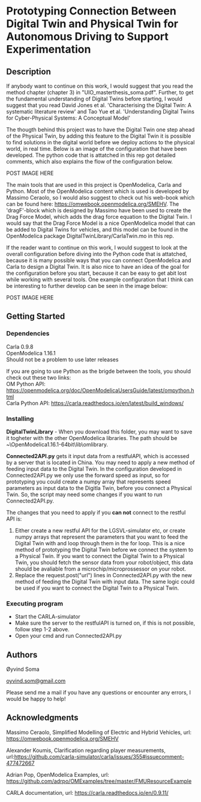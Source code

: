 # Prototyping Connection Between Digital Twin and Physical Twin for Autonomous Driving to Support Experimentation


## Description

If anybody want to continue on this work, I would suggest that you read the method chapter (chapter 3) in "UIO_masterthesis_soma.pdf". Further, to get the fundamental understanding of Digital Twins before starting, I would suggest that you read David Jones et al. 'Characterising the Digital Twin: A systematic literature review' and Tao Yue et al. 'Understanding Digital Twins for Cyber-Physical Systems: A Conceptual Model'

The thougth behind this project was to have the Digital Twin one step ahead of the Physical Twin, by adding this feature to the Digital Twin it is possible to find solutions in the digital world before we deploy actions to the physical world, in real time. Below is an image of the configuration that have been developed. The python code that is attatched in this rep got detailed comments, which also explains the flow of the configuration below.  

POST IMAGE HERE

The main tools that are used in this project is OpenModelica, Carla and Python. Most of the OpenModelica content which is used is developed by Massimo Ceraolo, so I would also suggest to check out his web-book which can be found here: https://omwebook.openmodelica.org/SMEHV. The 'dragF'-block which is designed by Massimo have been used to create the Drag Force Model, which adds the drag force equation to the Digital Twin. I would say that the Drag Force Model is a nice OpenModelica model that can be added to Digital Twins for vehicles, and this model can be found in the OpenModelica package DigitalTwinLibrary/CarlaTwin.mo in this rep. 

If the reader want to continue on this work, I would suggest to look at the overall configuration before diving into the Python code that is attatched, because it is many possible ways that you can connect OpenModelica and Carla to design a Digital Twin. It is also nice to have an idea of the goal for the configuration before you start, because it can be easy to get abit lost while working with several tools. One example configuration that I think can be interesting to further develop can be seen in the image below: 

POST IMAGE HERE




## Getting Started

### Dependencies

Carla 0.9.8  
OpenModelica 1.16.1  
Should not be a problem to use later releases

If you are going to use Python as the brigde between the tools, you should check out these two links:   
OM Python API: https://openmodelica.org/doc/OpenModelicaUsersGuide/latest/ompython.html  
Carla Python API: https://carla.readthedocs.io/en/latest/build_windows/


### Installing

<b>DigitalTwinLibrary</b> - When you download this folder, you may want to save it togheter with the other OpenModelica libraries. The path should be ~\OpenModelica1.16.1-64bit\lib\omlibrary.

<b>Connected2API.py</b> gets it input data from a restfulAPI, which is accessed by a server that is located in China. You may need to apply a new method of feeding input data to the Digital Twin. In the configuration developed in Connected2API.py we only use the forward speed as input, so for prototyping you could create a numpy array that represents speed parameters as input data to the Digitla Twin, before you connect a Physical Twin. So, the script may need some changes if you want to run Connected2API.py. 

The changes that you need to apply if you <b>can not</b> connect to the restful API is: 


1. Either create a new restful API for the LGSVL-simulator etc, or create numpy arrays that represent the parameters that you want to feed the Digital Twin with and loop through them in the for loop. This is a nice method of prototyping the Digital Twin before we connect the system to a Physical Twin. If you want to connect the Digital Twin to a Physical Twin, you should fetch the sensor data from your robot/object, this data should be avaliable from a microchip/microprossessor on your robot. 
2. Replace the request.post("url") lines in Connected2API.py with the new method of feeding the Digital Twin with input data. The same logic could be used if you want to connect the Digital Twin to a Physical Twin. 

### Executing program

* Start the CARLA-simulator
* Make sure the server to the restfulAPI is turned on, if this is not possible, follow step 1-2 above. 
* Open your cmd and run Connected2API.py

## Authors
Øyvind Soma

oyvind.som@gmail.com

Please send me a mail if you have any questions or encounter any errors, I would be happy to help! 

## Acknowledgments

Massimo Ceraolo, Simplified Modelling of Electric and Hybrid Vehicles, url: https://omwebook.openmodelica.org/SMEHV

Alexander Koumis, Clarification regarding player measurements, url:https://github.com/carla-simulator/carla/issues/355#issuecomment-477472667

Adrian Pop, OpenModelica Examples, url: https://github.com/adrpo/OMExamples/tree/master/FMUResourceExample

CARLA documentation, url: https://carla.readthedocs.io/en/0.9.11/
